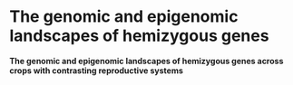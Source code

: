 # The genomic and epigenomic landscapes of hemizygous genes
**The genomic and epigenomic landscapes of hemizygous genes across crops with contrasting reproductive systems**
